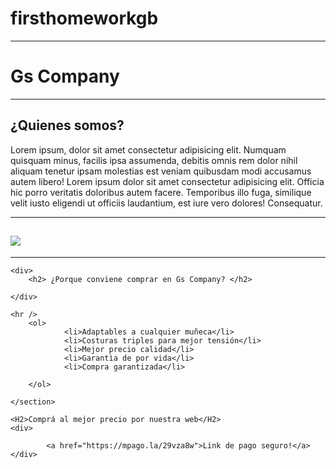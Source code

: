 # firsthomeworkgb
<!DOCTYPE html>
<html lang="en">
<head>
    <meta charset="UTF-8">
    <meta name="viewport" content="width=device-width, initial-scale=1.0">
    
</head>
<body>
    <hr />
    <h1>Gs Company </h1>
    <hr />
        <section>
    <h2>¿Quienes somos?</h2>
        <p>Lorem ipsum, dolor sit amet consectetur adipisicing elit. Numquam 
            quisquam minus, facilis ipsa assumenda, debitis omnis rem dolor
             nihil aliquam tenetur ipsam molestias est veniam quibusdam modi
              accusamus autem libero!
            Lorem ipsum dolor sit amet consectetur adipisicing elit. 
            Officia hic porro veritatis doloribus autem facere. Temporibus
             illo fuga, similique velit iusto eligendi ut officiis laudantium,
              est iure vero dolores! Consequatur.</p>
    </section>
    <hr />
    <section>
    <h2>
        <img src="./Sin título-1.jpg">        
    </h2>
    <hr />

    <div>
        <h2> ¿Porque conviene comprar en Gs Company? </h2>

    </div> 

    <hr />
        <ol>
                <li>Adaptables a cualquier muñeca</li>
                <li>Costuras triples para mejor tensión</li>
                <li>Mejor precio calidad</li>
                <li>Garantìa de por vida</li>
                <li>Compra garantizada</li>
            
        </ol>
    
    </section>

    <H2>Comprá al mejor precio por nuestra web</H2>
    <div>
        
            <a href="https://mpago.la/29vza8w">Link de pago seguro!</a>
    </div>
</body>
</html>